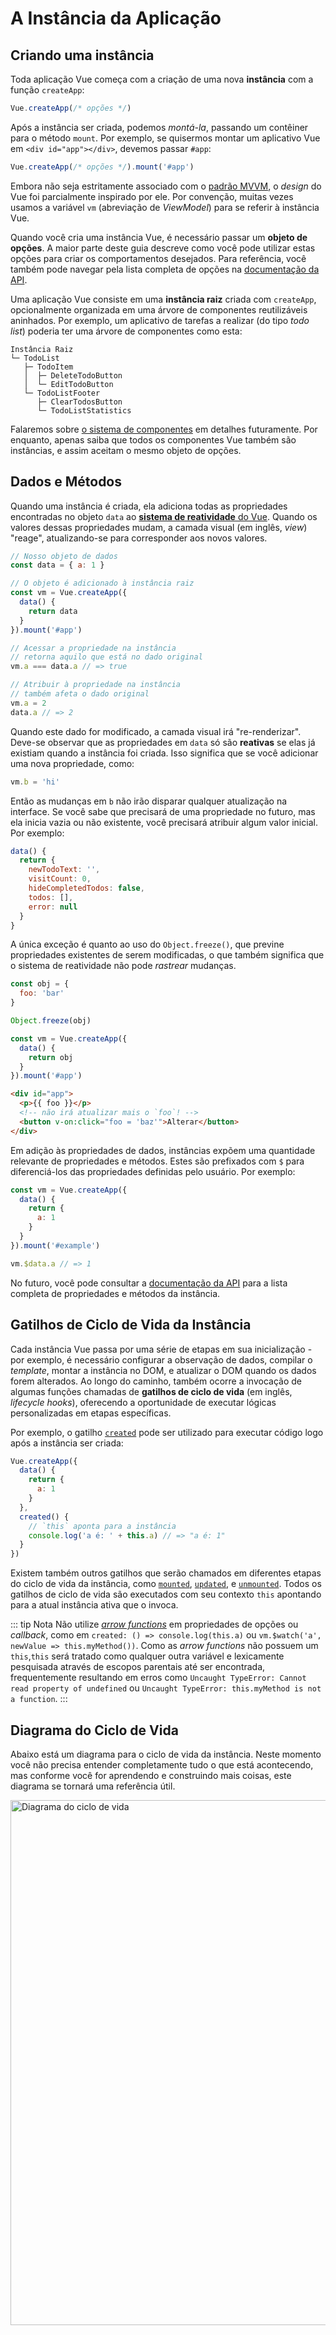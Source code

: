 # A Instância da Aplicação

## Criando uma instância

Toda aplicação Vue começa com a criação de uma nova **instância** com a função `createApp`:

```js
Vue.createApp(/* opções */)
```

Após a instância ser criada, podemos _montá-la_, passando um contêiner para o método `mount`. Por exemplo, se quisermos montar um aplicativo Vue em `<div id="app"></div>`, devemos passar `#app`:

```js
Vue.createApp(/* opções */).mount('#app')
```

Embora não seja estritamente associado com o [padrão MVVM](https://en.wikipedia.org/wiki/Model_View_ViewModel), o _design_ do Vue foi parcialmente inspirado por ele. Por convenção, muitas vezes usamos a variável `vm` (abreviação de _ViewModel_) para se referir à instância Vue.

Quando você cria uma instância Vue, é necessário passar um **objeto de opções**. A maior parte deste guia descreve como você pode utilizar estas opções para criar os comportamentos desejados. Para referência, você também pode navegar pela lista completa de opções na [documentação da API](../api/options-data.html).

Uma aplicação Vue consiste em uma **instância raiz** criada com `createApp`, opcionalmente organizada em uma árvore de componentes reutilizáveis aninhados. Por exemplo, um aplicativo de tarefas a realizar (do tipo _todo list_) poderia ter uma árvore de componentes como esta:

```
Instância Raiz
└─ TodoList
   ├─ TodoItem
   │  ├─ DeleteTodoButton
   │  └─ EditTodoButton
   └─ TodoListFooter
      ├─ ClearTodosButton
      └─ TodoListStatistics
```

Falaremos sobre [o sistema de componentes](component-basics.html) em detalhes futuramente. Por enquanto, apenas saiba que todos os componentes Vue também são instâncias, e assim aceitam o mesmo objeto de opções.

## Dados e Métodos

Quando uma instância é criada, ela adiciona todas as propriedades encontradas no objeto `data` ao [**sistema de reatividade** do Vue](reactivity.html). Quando os valores dessas propriedades mudam, a camada visual (em inglês, _view_) "reage", atualizando-se para corresponder aos novos valores.

```js
// Nosso objeto de dados
const data = { a: 1 }

// O objeto é adicionado à instância raiz
const vm = Vue.createApp({
  data() {
    return data
  }
}).mount('#app')

// Acessar a propriedade na instância
// retorna aquilo que está no dado original
vm.a === data.a // => true

// Atribuir à propriedade na instância
// também afeta o dado original
vm.a = 2
data.a // => 2
```

Quando este dado for modificado, a camada visual irá "re-renderizar". Deve-se observar que as propriedades em `data` só são **reativas** se elas já existiam quando a instância foi criada. Isso significa que se você adicionar uma nova propriedade, como:

```js
vm.b = 'hi'
```

Então as mudanças em `b` não irão disparar qualquer atualização na interface. Se você sabe que precisará de uma propriedade no futuro, mas ela inicia vazia ou não existente, você precisará atribuir algum valor inicial. Por exemplo:

```js
data() {
  return {
    newTodoText: '',
    visitCount: 0,
    hideCompletedTodos: false,
    todos: [],
    error: null
  }
}
```

A única exceção é quanto ao uso do `Object.freeze()`, que previne propriedades existentes de serem modificadas, o que também significa que o sistema de reatividade não pode _rastrear_ mudanças.

```js
const obj = {
  foo: 'bar'
}

Object.freeze(obj)

const vm = Vue.createApp({
  data() {
    return obj
  }
}).mount('#app')
```

```html
<div id="app">
  <p>{{ foo }}</p>
  <!-- não irá atualizar mais o `foo`! -->
  <button v-on:click="foo = 'baz'">Alterar</button>
</div>
```

Em adição às propriedades de dados, instâncias expõem uma quantidade relevante de propriedades e métodos. Estes são prefixados com `$` para diferenciá-los das propriedades definidas pelo usuário. Por exemplo:

```js
const vm = Vue.createApp({
  data() {
    return {
      a: 1
    }
  }
}).mount('#example')

vm.$data.a // => 1
```

No futuro, você pode consultar a [documentação da API](../api/instance-properties.html) para a lista completa de propriedades e métodos da instância.

## Gatilhos de Ciclo de Vida da Instância

Cada instância Vue passa por uma série de etapas em sua inicialização - por exemplo, é necessário configurar a observação de dados, compilar o _template_, montar a instância no DOM, e atualizar o DOM quando os dados forem alterados. Ao longo do caminho, também ocorre a invocação de algumas funções chamadas de **gatilhos de ciclo de vida** (em inglês, _lifecycle hooks_), oferecendo a oportunidade de executar lógicas personalizadas em etapas específicas.

Por exemplo, o gatilho [`created`](../api/options-lifecycle-hooks.html#created) pode ser utilizado para executar código logo após a instância ser criada:

```js
Vue.createApp({
  data() {
    return {
      a: 1
    }
  },
  created() {
    // `this` aponta para a instância
    console.log('a é: ' + this.a) // => "a é: 1"
  }
})
```

Existem também outros gatilhos que serão chamados em diferentes etapas do ciclo de vida da instância, como [`mounted`](../api/options-lifecycle-hooks.html#mounted), [`updated`](../api/options-lifecycle-hooks.html#updated), e [`unmounted`](../api/options-lifecycle-hooks.html#unmounted). Todos os gatilhos de ciclo de vida são executados com seu contexto `this` apontando para a atual instância ativa que o invoca.

::: tip Nota
Não utilize [_arrow functions_](https://developer.mozilla.org/pt-BR/docs/Web/JavaScript/Reference/Functions/Arrow_functions) em propriedades de opções ou _callback_, como em `created: () => console.log(this.a)` ou `vm.$watch('a', newValue => this.myMethod())`. Como as _arrow functions_ não possuem um `this`,`this` será tratado como qualquer outra variável e lexicamente pesquisada através de escopos parentais até ser encontrada, frequentemente resultando em erros como `Uncaught TypeError: Cannot read property of undefined` ou `Uncaught TypeError: this.myMethod is not a function`.
:::

## Diagrama do Ciclo de Vida

Abaixo está um diagrama para o ciclo de vida da instância. Neste momento você não precisa entender completamente tudo o que está acontecendo, mas conforme você for aprendendo e construindo mais coisas, este diagrama se tornará uma referência útil.

<img src="/images/lifecycle.png" width="840" height="auto" style="margin: 0px auto; display: block; max-width: 100%;" loading="lazy" alt="Diagrama do ciclo de vida">
